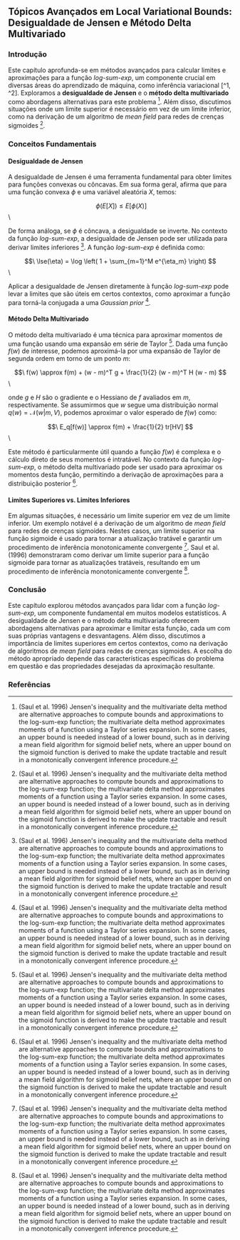 ## Tópicos Avançados em Local Variational Bounds: Desigualdade de Jensen e Método Delta Multivariado

### Introdução
Este capítulo aprofunda-se em métodos avançados para calcular limites e aproximações para a função *log-sum-exp*, um componente crucial em diversas áreas do aprendizado de máquina, como inferência variacional [^1, ^2]. Exploramos a **desigualdade de Jensen** e o **método delta multivariado** como abordagens alternativas para este problema [^33]. Além disso, discutimos situações onde um limite superior é necessário em vez de um limite inferior, como na derivação de um algoritmo de *mean field* para redes de crenças sigmoides [^33].

### Conceitos Fundamentais

#### Desigualdade de Jensen
A desigualdade de Jensen é uma ferramenta fundamental para obter limites para funções convexas ou côncavas. Em sua forma geral, afirma que para uma função convexa $\phi$ e uma variável aleatória $X$, temos:

$$\
\phi(E[X]) \le E[\phi(X)]
$$\

De forma análoga, se $\phi$ é côncava, a desigualdade se inverte. No contexto da função *log-sum-exp*, a desigualdade de Jensen pode ser utilizada para derivar limites inferiores [^33]. A função *log-sum-exp* é definida como:

$$\
\lse(\eta) = \log \left( 1 + \sum_{m=1}^M e^{\eta_m} \right)
$$\

Aplicar a desigualdade de Jensen diretamente à função *log-sum-exp* pode levar a limites que são úteis em certos contextos, como aproximar a função para torná-la conjugada a uma *Gaussian prior* [^33].

#### Método Delta Multivariado
O método delta multivariado é uma técnica para aproximar momentos de uma função usando uma expansão em série de Taylor [^33]. Dada uma função $f(w)$ de interesse, podemos aproximá-la por uma expansão de Taylor de segunda ordem em torno de um ponto $m$:

$$\
f(w) \approx f(m) + (w - m)^T g + \frac{1}{2} (w - m)^T H (w - m)
$$\

onde $g$ e $H$ são o gradiente e o Hessiano de $f$ avaliados em $m$, respectivamente. Se assumirmos que $w$ segue uma distribuição normal $q(w) = \mathcal{N}(w|m, V)$, podemos aproximar o valor esperado de $f(w)$ como:

$$\
E_q[f(w)] \approx f(m) + \frac{1}{2} tr[HV]
$$\

Este método é particularmente útil quando a função $f(w)$ é complexa e o cálculo direto de seus momentos é intratável. No contexto da função *log-sum-exp*, o método delta multivariado pode ser usado para aproximar os momentos desta função, permitindo a derivação de aproximações para a distribuição posterior [^33].

#### Limites Superiores vs. Limites Inferiores
Em algumas situações, é necessário um limite superior em vez de um limite inferior. Um exemplo notável é a derivação de um algoritmo de *mean field* para redes de crenças sigmoides. Nestes casos, um limite superior na função sigmoide é usado para tornar a atualização tratável e garantir um procedimento de inferência monotonicamente convergente [^33]. Saul et al. (1996) demonstraram como derivar um limite superior para a função sigmoide para tornar as atualizações tratáveis, resultando em um procedimento de inferência monotonicamente convergente [^33].

### Conclusão
Este capítulo explorou métodos avançados para lidar com a função *log-sum-exp*, um componente fundamental em muitos modelos estatísticos. A desigualdade de Jensen e o método delta multivariado oferecem abordagens alternativas para aproximar e limitar esta função, cada um com suas próprias vantagens e desvantagens. Além disso, discutimos a importância de limites superiores em certos contextos, como na derivação de algoritmos de *mean field* para redes de crenças sigmoides. A escolha do método apropriado depende das características específicas do problema em questão e das propriedades desejadas da aproximação resultante.

### Referências
[^33]: (Saul et al. 1996) Jensen's inequality and the multivariate delta method are alternative approaches to compute bounds and approximations to the log-sum-exp function; the multivariate delta method approximates moments of a function using a Taylor series expansion. In some cases, an upper bound is needed instead of a lower bound, such as in deriving a mean field algorithm for sigmoid belief nets, where an upper bound on the sigmoid function is derived to make the update tractable and result in a monotonically convergent inference procedure.

<!-- END -->